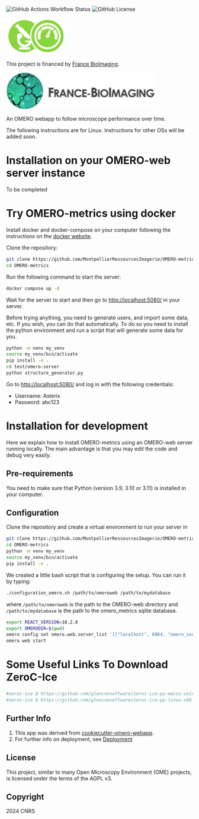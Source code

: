 
![GitHub Actions Workflow Status](https://img.shields.io/github/actions/workflow/status/MontpellierRessourcesImagerie/OMERO-metrics/omero_plugin.yml)
![GitHub License](https://img.shields.io/github/license/MontpellierRessourcesImagerie/OMERO-metrics)

<img alt="OMERO-metrics logo" height="100" src="omero_metrics/static/omero_metrics/images/metrics_logo.png"/>

This project is financed by [France BioImaging](https://france-bioimaging.org/).

<img alt="FBI logo" height="100" src="docs/slides/media/logo_FBI.png"/>


An OMERO webapp to follow microscope performance over time.

The following instructions are for Linux. Instructions for other OSs will be added soon.

# Installation on your OMERO-web server instance

To be completed

# Try OMERO-metrics using docker

Install docker and docker-compose on your computer following the instructions on the [docker website](https://docs.docker.com/get-docker/).

Clone the repository:
```bash
git clone https://github.com/MontpellierRessourcesImagerie/OMERO-metrics.git
cd OMERO-metrics
```

Run the following command to start the server:

```bash
docker compose up -d
```

Wait for the server to start and then go to <http://localhost:5080/> in your server.

Before trying anything, you need to generate users, and import some data, etc. If you wish, you can do that 
automatically. To do so you need to install the python environment and run a script that will generate some data for you.

```bash
python -m venv my_venv
source my_venv/bin/activate
pip install -e .
cd test/omero-server
python structure_generator.py
```

Go to <http://localhost:5080/> and log in with the following credentials:
- Username: Asterix
- Password: abc123

# Installation for development

Here we explain how to install OMERO-metrics using an OMERO-web server running locally. The main advantage is
that you may edit the code and debug very easily.

## Pre-requirements

You need to make sure that Python (version 3.9, 3.10 or 3.11) is installed in your computer.

## Configuration

Clone the repository and create a virtual environment to run your server in

```bash
git clone https://github.com/MontpellierRessourcesImagerie/OMERO-metrics.git
cd OMERO-metrics
python -m venv my_venv
source my_venv/bin/activate
pip install -e .
```

We created a little bash script that is configuring the setup. You can run it by typing:

```bash
./configuration_omero.sh /path/to/omeroweb /path/to/mydatabase
```

where `/path/to/omeroweb` is the path to the OMERO-web directory and `/path/to/mydatabase` is the path to the omero_metrics sqlite database.

```bash
export REACT_VERSION=18.2.0
export OMERODIR=$(pwd)
omero config set omero.web.server_list '[["localhost", 6064, "omero_server"]]'
omero web start
```

# Some Useful Links To Download ZeroC-Ice

```python
#zeroc-ice @ https://github.com/glencoesoftware/zeroc-ice-py-macos-universal2/releases/download/20240131/zeroc_ice-3.6.5-cp311-cp311-macosx_11_0_universal2.whl
#zeroc-ice @ https://github.com/glencoesoftware/zeroc-ice-py-linux-x86_64/releases/download/20240202/zeroc_ice-3.6.5-cp311-cp311-manylinux_2_28_x86_64.whl
```

## Further Info

1.  This app was derived from [cookiecutter-omero-webapp](https://github.com/ome/cookiecutter-omero-webapp).
2.  For further info on deployment, see [Deployment](https://docs.openmicroscopy.org/latest/omero/developers/Web/Deployment.html)


## License

This project, similar to many Open Microscopy Environment (OME) projects, is
licensed under the terms of the AGPL v3.


## Copyright

2024 CNRS

